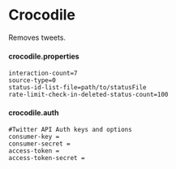 # Crocodile

Removes tweets.

#### crocodile.properties

```properties
interaction-count=7
source-type=0
status-id-list-file=path/to/statusFile
rate-limit-check-in-deleted-status-count=100
```

#### crocodile.auth
```properties
#Twitter API Auth keys and options
consumer-key =
consumer-secret =
access-token = 
access-token-secret =
```